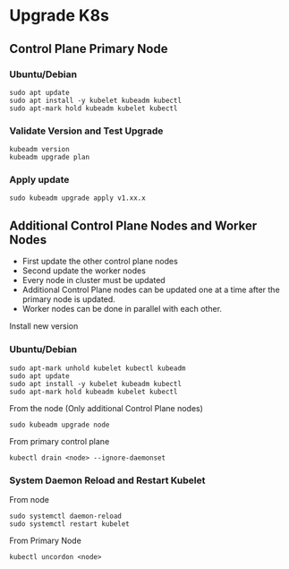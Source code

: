# Upgrade K8s

## Control Plane Primary Node

### Ubuntu/Debian
```
sudo apt update
sudo apt install -y kubelet kubeadm kubectl
sudo apt-mark hold kubeadm kubelet kubectl
```

### Validate Version and Test Upgrade
```
kubeadm version
kubeadm upgrade plan
```

### Apply update
```
sudo kubeadm upgrade apply v1.xx.x
```

## Additional Control Plane Nodes and Worker Nodes
- First update the other control plane nodes
- Second update the worker nodes
- Every node in cluster must be updated
- Additional Control Plane nodes can be updated one at a time after the primary node is updated.
- Worker nodes can be done in parallel with each other.

Install new version

### Ubuntu/Debian
```
sudo apt-mark unhold kubelet kubectl kubeadm
sudo apt update
sudo apt install -y kubelet kubeadm kubectl
sudo apt-mark hold kubeadm kubelet kubectl
```


From the node (Only additional Control Plane nodes)
```
sudo kubeadm upgrade node
```

From primary control plane
```
kubectl drain <node> --ignore-daemonset
```

### System Daemon Reload and Restart Kubelet
From node
```
sudo systemctl daemon-reload
sudo systemctl restart kubelet
```
From Primary Node
```
kubectl uncordon <node>
```


